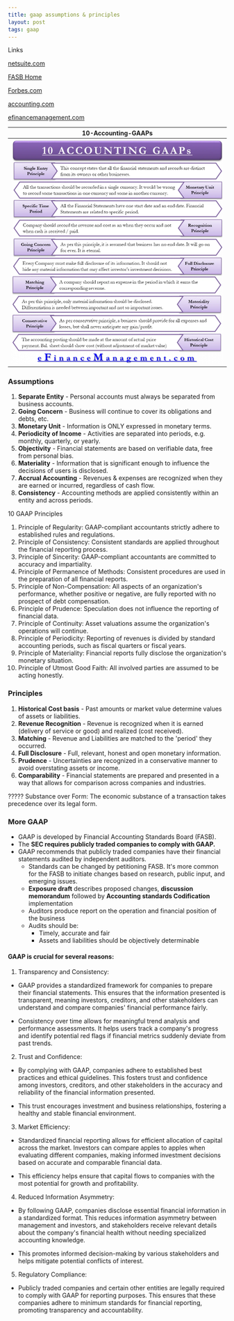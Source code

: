 ```yaml
---
title: gaap assumptions & principles  
layout: post  
tags: gaap  
---
```


Links

[netsuite.com](https://www.netsuite.com/portal/resource/articles/accounting/general-accepted-accounting-principles-gaap.shtml)

[FASB Home](https://asc.fasb.org/Home)

[Forbes.com](https://www.forbes.com/advisor/business/generally-accepted-accounting-principles-gaap-guide/)

[accounting.com](https://www.accounting.com/resources/gaap/)

[efinancemanagement.com](https://efinancemanagement.com/financial-accounting/all-10-gaap-principles)

| 10-Accounting-GAAPs |
|:-:|
|![GAAP](/assets/misc/10-Accounting-GAAPs-943x1024.png.webp)|

### Assumptions   

1. **Separate Entity** - Personal accounts must always be separated from business accounts.   
2. **Going Concern** - Business will continue to cover its obligations and debts, etc.  
3. **Monetary Unit** - Information is ONLY expressed in monetary terms.  
4. **Periodicity of Income** - Activities are separated into periods, e.g. monthly, quarterly, or yearly.  
5. **Objectivity** - Financial statements are based on verifiable data, free from personal bias.    
6. **Materiality** - Information that is significant enough to influence the decisions of users is disclosed.    
7. **Accrual Accounting** - Revenues & expenses are recognized when they are earned or incurred, regardless of cash flow.   
8. **Consistency** - Accounting methods are applied consistently within an entity and across periods.   
    

10 GAAP Principles

1. Principle of Regularity: GAAP-compliant accountants strictly adhere to established rules and regulations.
1. Principle of Consistency: Consistent standards are applied throughout the financial reporting process.
1. Principle of Sincerity: GAAP-compliant accountants are committed to accuracy and impartiality.
1. Principle of Permanence of Methods: Consistent procedures are used in the preparation of all financial reports.
1. Principle of Non-Compensation: All aspects of an organization's performance, whether positive or negative, are fully reported with no prospect of debt compensation.
1. Principle of Prudence: Speculation does not influence the reporting of financial data.
1. Principle of Continuity: Asset valuations assume the organization's operations will continue.
1. Principle of Periodicity: Reporting of revenues is divided by standard accounting periods, such as fiscal quarters or fiscal years.
1. Principle of Materiality: Financial reports fully disclose the organization's monetary situation.
1. Principle of Utmost Good Faith: All involved parties are assumed to be acting honestly.



### Principles  

1. **Historical Cost basis** - Past amounts or market value determine values of assets or liabilities.   
2. **Revenue Recognition** - Revenue is recognized when it is earned (delivery of service or good) and realized (cost received).   
3. **Matching** - Revenue and Liabilities are matched to the 'period' they occurred.   
4. **Full Disclosure** - Full, relevant, honest and open monetary information.  
5. **Prudence** - Uncertainties are recognized in a conservative manner to avoid overstating assets or income.    
6. **Comparability** - Financial statements are prepared and presented in a way that allows for comparison across companies and industries.

????? Substance over Form: The economic substance of a transaction takes precedence over its legal form.


### More GAAP

- GAAP is developed by Financial Accounting Standards Board (FASB).  
- The **SEC requires publicly traded companies to comply with GAAP.** 
- GAAP recommends that publicly traded companies have their financial statements audited by independent auditors.   
  - Standards can be changed by petitioning FASB. It's more common for the FASB to initiate changes based on research, public input, and emerging issues.  
  - **Exposure draft** describes proposed changes, **discussion memorandum** followed by **Accounting standards Codification** implementation  
  - Auditors produce report on the operation and financial position of the business   
  - Audits should be:  
    - Timely, accurate and fair   
    - Assets and liabilities should be objectively determinable  


#### GAAP is crucial for several reasons:

1. Transparency and Consistency:

  - GAAP provides a standardized framework for companies to prepare their financial statements. This ensures that the information presented is transparent, meaning investors, creditors, and other stakeholders can understand and compare companies' financial performance fairly.

  - Consistency over time allows for meaningful trend analysis and performance assessments. It helps users track a company's progress and identify potential red flags if financial metrics suddenly deviate from past trends.

2. Trust and Confidence:

  - By complying with GAAP, companies adhere to established best practices and ethical guidelines. This fosters trust and confidence among investors, creditors, and other stakeholders in the accuracy and reliability of the financial information presented.

  - This trust encourages investment and business relationships, fostering a healthy and stable financial environment.

3. Market Efficiency:

  - Standardized financial reporting allows for efficient allocation of capital across the market. Investors can compare apples to apples when evaluating different companies, making informed investment decisions based on accurate and comparable financial data.

  - This efficiency helps ensure that capital flows to companies with the most potential for growth and profitability.

4. Reduced Information Asymmetry:

  - By following GAAP, companies disclose essential financial information in a standardized format. This reduces information asymmetry between management and investors, and stakeholders receive relevant details about the company's financial health without needing specialized accounting knowledge.

  - This promotes informed decision-making by various stakeholders and helps mitigate potential conflicts of interest.

5. Regulatory Compliance:

  - Publicly traded companies and certain other entities are legally required to comply with GAAP for reporting purposes. This ensures that these companies adhere to minimum standards for financial reporting, promoting transparency and accountability.
